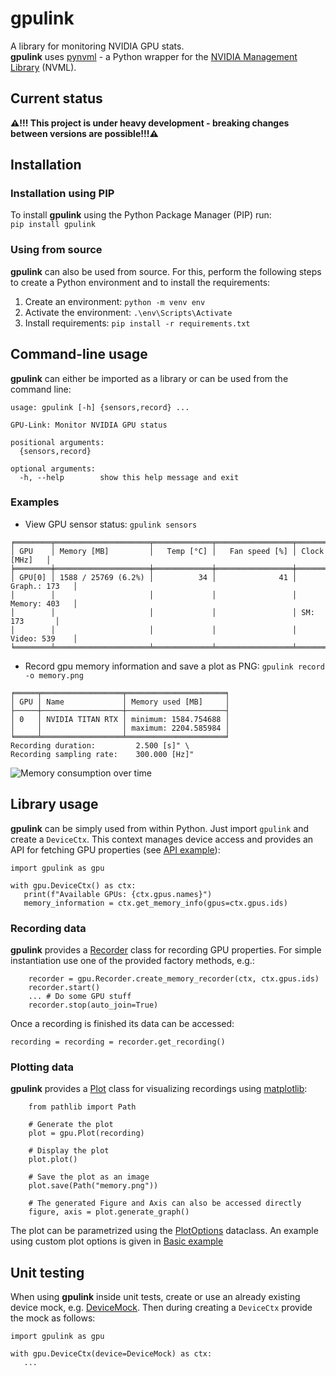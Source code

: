 # gpulink

A library for monitoring NVIDIA GPU stats.  
**gpulink** uses [pynvml](https://github.com/gpuopenanalytics/pynvml) - a Python wrapper for
the [NVIDIA Management Library](https://developer.nvidia.com/nvidia-management-library-nvml) (NVML).

## Current status

**⚠️!!! This project is under heavy development - breaking changes between versions are possible!!!⚠️**

## Installation

### Installation using PIP

To install **gpulink** using the Python Package Manager (PIP) run:  
```pip install gpulink```

### Using from source

**gpulink** can also be used from source. For this, perform the following steps to create a Python environment and to
install the requirements:

1. Create an environment: `python -m venv env`
2. Activate the environment: `.\env\Scripts\Activate`
3. Install requirements: `pip install -r requirements.txt`

## Command-line usage

**gpulink** can either be imported as a library or can be used from the command line:

```
usage: gpulink [-h] {sensors,record} ...

GPU-Link: Monitor NVIDIA GPU status

positional arguments:
  {sensors,record}

optional arguments:
  -h, --help        show this help message and exit
```

### Examples

- View GPU sensor status: `gpulink sensors`

```
╒════════╤═════════════════════╤═════════════╤═════════════════╤═══════════════╕
│ GPU    │ Memory [MB]         │   Temp [°C] │   Fan speed [%] │ Clock [MHz]   │
╞════════╪═════════════════════╪═════════════╪═════════════════╪═══════════════╡
│ GPU[0] │ 1588 / 25769 (6.2%) │          34 │              41 │ Graph.: 173   │
│        │                     │             │                 │ Memory: 403   │
│        │                     │             │                 │ SM: 173       │
│        │                     │             │                 │ Video: 539    │
╘════════╧═════════════════════╧═════════════╧═════════════════╧═══════════════╛
```

- Record gpu memory information and save a plot as PNG: `gpulink record -o memory.png`

```
╒═════╤══════════════════╤══════════════════════╕
│ GPU │ Name             │ Memory used [MB]     │
├─────┼──────────────────┼──────────────────────┤
│ 0   │ NVIDIA TITAN RTX │ minimum: 1584.754688 │
│     │                  │ maximum: 2204.585984 │
╘═════╧══════════════════╧══════════════════════╛
Recording duration:         2.500 [s]" \
Recording sampling rate:    300.000 [Hz]"
```

![Memory consumption over time](https://github.com/PhilipKlaus/gpu-link/blob/main/docs/mem_consumption.png)

## Library usage

**gpulink** can be simply used from within Python. Just import `gpulink` and create a `DeviceCtx`. This context manages
device access and provides an API for fetching GPU properties
(see [API example](https://github.com/PhilipKlaus/gpu-link/blob/main/example/example_api.py)):

```
import gpulink as gpu

with gpu.DeviceCtx() as ctx:
   print(f"Available GPUs: {ctx.gpus.names}")
   memory_information = ctx.get_memory_info(gpus=ctx.gpus.ids)
```

### Recording data

**gpulink** provides a [Recorder](https://github.com/PhilipKlaus/gpu-link/blob/main/gpulink/recording/recorder.py) class
for recording GPU properties. For simple instantiation use one of the provided factory methods, e.g.:

```
    recorder = gpu.Recorder.create_memory_recorder(ctx, ctx.gpus.ids)
    recorder.start()
    ... # Do some GPU stuff
    recorder.stop(auto_join=True)
```

Once a recording is finished its data can be accessed:

```
recording = recording = recorder.get_recording()
```

### Plotting data

**gpulink** provides a [Plot](https://github.com/PhilipKlaus/gpu-link/blob/main/gpulink/plotting/plot.py) class for
visualizing recordings using [matplotlib](https://matplotlib.org/):

```
    from pathlib import Path
    
    # Generate the plot
    plot = gpu.Plot(recording)
    
    # Display the plot
    plot.plot()
    
    # Save the plot as an image
    plot.save(Path("memory.png"))
    
    # The generated Figure and Axis can also be accessed directly
    figure, axis = plot.generate_graph()
```

The plot can be parametrized using
the [PlotOptions](https://github.com/PhilipKlaus/gpu-link/blob/main/gpulink/plotting/plot_options.py) dataclass. An
example using custom plot options is given
in [Basic example](https://github.com/PhilipKlaus/gpu-link/blob/main/example/example_basic.py)

## Unit testing

When using **gpulink** inside unit tests, create or use an already existing device mock,
e.g. [DeviceMock](https://github.com/PhilipKlaus/gpu-link/blob/main/gpulink/tests/device_mock.py). Then during creating
a `DeviceCtx` provide the mock as follows:

```
import gpulink as gpu

with gpu.DeviceCtx(device=DeviceMock) as ctx:
   ...
```